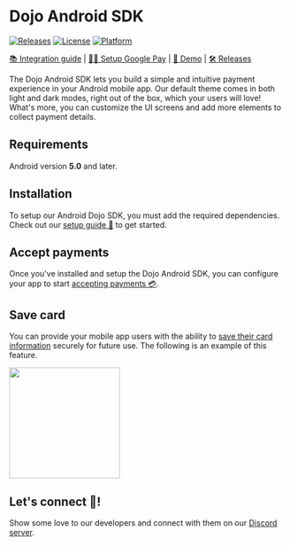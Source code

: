 # Dojo Android SDK

[![Releases](https://img.shields.io/github/v/tag/dojo-engineering/android-dojo-pay-sdk)](https://github.com/dojo-engineering/android-dojo-pay-sdk/tags)
[![License](https://img.shields.io/badge/license-MIT-blue)](https://github.com/dojo-engineering/android-dojo-pay-sdk/blob/master/LICENSE)
[![Platform](https://img.shields.io/badge/platform-Android-blue)](https://github.com/dojo-engineering/android-dojo-pay-sdk/tree/master)

[📚 Integration guide](https://docs.dojo.tech/payments/mobile-integration/android/accept-payments/android-step-by-step-guide) | [🧑‍💻 Setup Google Pay](https://docs.dojo.tech/payments/mobile-integration/android/accept-payments/android-setup-google-pay) | [📱 Demo](https://github.com/dojo-engineering/android-dojo-pay-sdk/tree/master/sample) | [🛠️ Releases](https://github.com/dojo-engineering/android-dojo-pay-sdk/tags)

The Dojo Android SDK lets you build a simple and intuitive payment experience in your Android mobile app.
Our default theme comes in both light and dark modes, right out of the box, which your users will love! What's more, you can customize the UI screens and add more elements to collect payment details.

## Requirements

Android version **5.0** and later.

## Installation

To setup our Android Dojo SDK, you must add the required dependencies. Check out our [setup guide 🔧](https://docs.dojo.tech/payments/mobile-integration/android/android-setup) to get started.

## Accept payments

Once you've installed and setup the Dojo Android SDK, you can configure your app to start [accepting payments 💳](https://docs.dojo.tech/payments/mobile-integration/android/android-accept-payments).

## Save card

You can provide your mobile app users with the ability to [save their card information](https://docs.dojo.tech/payments/mobile-integration/android/accept-payments/android-save-card) securely for future use.
The following is an example of this feature.

<img src="https://docs.dojo.tech/images/save-card-pay-android.gif" width="200">

## Let's connect 🤝!

Show some love to our developers and connect with them on our [Discord server](https://discord.gg/9UzNq4Hz93).